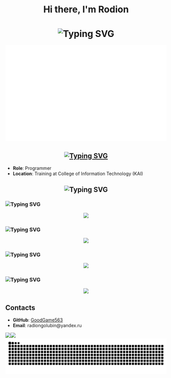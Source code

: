 <h1 align="center">Hi there, I'm Rodion</h1>
<h1 align="center"><img align="center" src="https://readme-typing-svg.herokuapp.com?font=Stalinist+One&duration=4000&pause=1000&color=E60000&center=true&vCenter=true&width=435&lines=Wake+the+f***+Up+Samurai;+we+have+a+city+to+burn" alt="Typing SVG" /></h1>
<p><img src="https://github.com/GoodGame563/GoodGame563/blob/main/Thumbnails-11.png" alt="Arasaka Logo"></p>

<h2 align="center"><a href="https://git.io/typing-svg"><img src="https://readme-typing-svg.herokuapp.com?font=Silkscreen&duration=4000&pause=1000&color=12E60F&center=true&vCenter=true&multiline=true&width=467&lines=About+Me" alt="Typing SVG" /></a></h2>
<ul>
<li><strong>Role</strong>: Programmer</li>
<li><strong>Location</strong>: Training at College of Information Technology (KAI)</li>
</ul>

<h2 align="center"><img src="https://readme-typing-svg.herokuapp.com?font=Chakra+Petch&duration=4000&pause=1000&color=12E60F&center=true&vCenter=true&multiline=true&width=402&lines=Technologies" alt="Typing SVG" /></h2>
<h3><img src="https://readme-typing-svg.herokuapp.com?font=Zen+Dots&duration=4000&pause=1000&color=E1E616&multiline=true&repeat=false&width=462&lines=Cyberware+-+Programming+Interfaces" alt="Typing SVG" /></h3>
<p align="center">
  <a href="https://skillicons.dev">
    <img src="https://skillicons.dev/icons?i=rust,py,cs,go,js&theme=dark" />
  </a>
</p>
<h3><img src="https://readme-typing-svg.herokuapp.com?font=Zen+Dots&duration=4000&pause=1000&color=E1E616&multiline=true&repeat=false&width=462&lines=Netrunning+Gear+-+Data+Systems" alt="Typing SVG" /></h3>
<p align="center">
  <a href="https://skillicons.dev">
    <img src="https://skillicons.dev/icons?i=postgres,mongodb,rabbitmq,kafka&theme=dark" />
  </a>
</p>
<h3><img src="https://readme-typing-svg.herokuapp.com?font=Zen+Dots&duration=4000&pause=1000&color=E1E616&multiline=true&repeat=false&width=462&lines=Fixer+Tools+-+Deployment+Arsenal" alt="Typing SVG" /></h3>
<p align="center">
  <a href="https://skillicons.dev">
    <img src="https://skillicons.dev/icons?i=git,docker,kubernetes,terraform&theme=dark" />
  </a>
</p>
<h3><img src="https://readme-typing-svg.herokuapp.com?font=Zen+Dots&duration=4000&pause=1000&color=E1E616&multiline=true&repeat=false&width=462&lines=Street+Tech+-+System+Utilities" alt="Typing SVG" /></h3>
<p align="center">
  <a href="https://skillicons.dev">
    <img src="https://skillicons.dev/icons?i=linux,windows,bash&theme=dark" />
  </a>
</p>

<h2>Contacts</h2>
<ul>
<li><strong>GitHub</strong>: <a href="https://github.com/GoodGame563">GoodGame563</a></li>
<li><strong>Email</strong>: radiongolubin@yandex.ru</li>
</ul>
<img src="http://github-profile-summary-cards.vercel.app/api/cards/repos-per-language?username=GoodGame563&theme=2077" /><img src="http://github-profile-summary-cards.vercel.app/api/cards/most-commit-language?username=GoodGame563&theme=2077" />

<img src="https://raw.githubusercontent.com/GoodGame563/GoodGame563/output/snake.svg" alt="Snake animation" />
